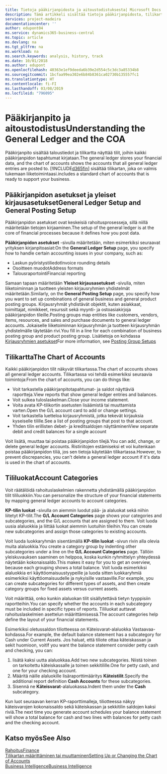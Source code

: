 ```yaml
---
title: Tietoja pääkirjanpidosta ja aitoustodistuksesta| Microsoft Docs
description: Tämä artikkeli sisältää tietoja pääkirjanpidosta, tilikartasta ja tililuokista.
services: project-madeira
documentationcenter: ''
author: edupont04
ms.service: dynamics365-business-central
ms.topic: article
ms.devlang: na
ms.tgt_pltfrm: na
ms.workload: na
ms.search.keywords: analysis, history, track
ms.date: 10/01/2018
ms.author: edupont
ms.openlocfilehash: 40363e1ef9deeda6b39e2d554c5c3dc3a85334b8
ms.sourcegitcommit: 1bcfaa99ea302e6b84b8361ca02730b135557fc1
ms.translationtype: HT
ms.contentlocale: fi-FI
ms.lasthandoff: 03/08/2019
ms.locfileid: "796095"
---
```

# <a name="understanding-the-general-ledger-and-the-coa"></a><span data-ttu-id="f5475-103">Pääkirjanpito ja aitoustodistus</span><span class="sxs-lookup"><span data-stu-id="f5475-103">Understanding the General Ledger and the COA</span></span>
<span data-ttu-id="f5475-104">Pääkirjanpito sisältää taloustiedot ja tilikartta näyttää tilit, joihin kaikki pääkirjanpidon tapahtumat kirjataan.</span><span class="sxs-lookup"><span data-stu-id="f5475-104">The general ledger stores your financial data, and the chart of accounts shows the accounts that all general ledger entries are posted to.</span></span> [!INCLUDE[d365fin](includes/d365fin_md.md)] <span data-ttu-id="f5475-105">sisältää tilikartan, joka on valmis tukemaan liiketoimintaasi.</span><span class="sxs-lookup"><span data-stu-id="f5475-105">includes a standard chart of accounts that is ready to support your business.</span></span>

## <a name="general-ledger-setup-and-general-posting-setup"></a><span data-ttu-id="f5475-106">Pääkirjanpidon asetukset ja yleiset kirjausasetukset</span><span class="sxs-lookup"><span data-stu-id="f5475-106">General Ledger Setup and General Posting Setup</span></span>
<span data-ttu-id="f5475-107">Pääkirjanpidon asetukset ovat keskeisiä rahoitusprosesseja, sillä niillä määritetään tietojen kirjaaminen.</span><span class="sxs-lookup"><span data-stu-id="f5475-107">The setup of the general ledger is at the core of financial processes because it defines how you post data.</span></span>  

<span data-ttu-id="f5475-108">**Pääkirjanpidon asetukset** -sivulla määritetään, miten esimerkiksi seuraavat yrityksen kirjanpitoasiat:</span><span class="sxs-lookup"><span data-stu-id="f5475-108">On the **General Ledger Setup** page, you specify how to handle certain accounting issues in your company, such as:</span></span>  

* <span data-ttu-id="f5475-109">Laskun pyöristystiliedot</span><span class="sxs-lookup"><span data-stu-id="f5475-109">Invoice rounding details</span></span>  
* <span data-ttu-id="f5475-110">Osoitteen muodot</span><span class="sxs-lookup"><span data-stu-id="f5475-110">Address formats</span></span>  
* <span data-ttu-id="f5475-111">Talousraportointi</span><span class="sxs-lookup"><span data-stu-id="f5475-111">Financial reporting</span></span>  

<span data-ttu-id="f5475-112">Samaan tapaan määritetään **Yleiset kirjausasetukset** -sivulla, miten liiketoiminnan ja tuotteen yleisten kirjausryhmien yhdistelmät määritetään.</span><span class="sxs-lookup"><span data-stu-id="f5475-112">Similarly, on the **General Posting Setup** page, you specify how you want to set up combinations of general business and general product posting groups.</span></span> <span data-ttu-id="f5475-113">Kirjausryhmät yhdistävät objektit, kuten asiakkaat, toimittajat, nimikkeet, resurssit sekä myynti- ja ostoasiakirjoja pääkirjanpidon tileille.</span><span class="sxs-lookup"><span data-stu-id="f5475-113">Posting groups map entities like customers, vendors, items, resources, and sales and purchase documents to general ledger accounts.</span></span> <span data-ttu-id="f5475-114">Jokaiselle liiketoiminnan kirjausryhmän ja tuotteen kirjausryhmän yhdistelmälle täytetään rivi.</span><span class="sxs-lookup"><span data-stu-id="f5475-114">You fill in a line for each combination of business posting group and product posting group.</span></span> <span data-ttu-id="f5475-115">Lisätietoja on kohdassa [Kirjausryhmien asetukset](finance-posting-groups.md)</span><span class="sxs-lookup"><span data-stu-id="f5475-115">For more information, see [Posting Group Setups](finance-posting-groups.md)</span></span>  

## <a name="the-chart-of-accounts"></a><span data-ttu-id="f5475-116">Tilikartta</span><span class="sxs-lookup"><span data-stu-id="f5475-116">The Chart of Accounts</span></span>
<span data-ttu-id="f5475-117">Kaikki pääkirjanpidon tilit näkyvät tilikartassa.</span><span class="sxs-lookup"><span data-stu-id="f5475-117">The chart of accounts shows all general ledger accounts.</span></span> <span data-ttu-id="f5475-118">Tilikartassa voi tehdä esimerkiksi seuraavia toimintoja:</span><span class="sxs-lookup"><span data-stu-id="f5475-118">From the chart of accounts, you can do things like:</span></span>  

* <span data-ttu-id="f5475-119">Voit tarkastella pääkirjanpitotapahtumat- ja saldot näyttäviä raportteja.</span><span class="sxs-lookup"><span data-stu-id="f5475-119">View reports that show general ledger entries and balances.</span></span>  
* <span data-ttu-id="f5475-120">Voit sulkea tuloslaskelman.</span><span class="sxs-lookup"><span data-stu-id="f5475-120">Close your income statement.</span></span>  
* <span data-ttu-id="f5475-121">Voita avata KP-tilikortin asetusten lisäämistä tai muuttamista varten.</span><span class="sxs-lookup"><span data-stu-id="f5475-121">Open the G/L account card to add or change settings.</span></span>  
* <span data-ttu-id="f5475-122">Voit tarkastella luetteloa kirjausryhmistä, jotka tekevät kirjauksia kyseiselle tilille.</span><span class="sxs-lookup"><span data-stu-id="f5475-122">See a list of posting groups that post to that account.</span></span>
* <span data-ttu-id="f5475-123">Yhden tilin erillisten debet- ja kreditsaldojen näyttäminen</span><span class="sxs-lookup"><span data-stu-id="f5475-123">View separate debit and credit balances for a single account</span></span>  

<span data-ttu-id="f5475-124">Voit lisätä, muuttaa tai poistaa pääkirjanpidon tilejä.</span><span class="sxs-lookup"><span data-stu-id="f5475-124">You can add, change, or delete general ledger accounts.</span></span> <span data-ttu-id="f5475-125">Ristiriitojen estämiseksi et voi kuitenkaan poistaa pääkirjanpidon tiliä, jos sen tietoja käytetään tilikartassa.</span><span class="sxs-lookup"><span data-stu-id="f5475-125">However, to prevent discrepancies, you can't delete a general ledger account if it's data is used in the chart of accounts.</span></span>  

## <a name="account-categories"></a><span data-ttu-id="f5475-126">Tililuokat</span><span class="sxs-lookup"><span data-stu-id="f5475-126">Account Categories</span></span>
<span data-ttu-id="f5475-127">Voit räätälöidä rahoituslaskelmien rakennetta yhdistämällä pääkirjanpidon tilit tililuokkiin.</span><span class="sxs-lookup"><span data-stu-id="f5475-127">You can personalize the structure of your financial statements by mapping general ledger accounts to account categories.</span></span>  

<span data-ttu-id="f5475-128">**KP-tilin luokat** -sivulla on aiemmin luodut pää- ja alaluokat sekä niihin liitetyt KP-tilit.</span><span class="sxs-lookup"><span data-stu-id="f5475-128">The **G/L Account Categories** page shows your categories and subcategories, and the G/L accounts that are assigned to them.</span></span> <span data-ttu-id="f5475-129">Voit luoda uusia alaluokkia ja liittää luokat aiemmin luotuihin tileihin.</span><span class="sxs-lookup"><span data-stu-id="f5475-129">You can create new subcategories and assign those categories to existing accounts.</span></span>  

<span data-ttu-id="f5475-130">Voit luoda luokkaryhmän sisentämällä **KP-tilin luokat** -sivun rivin alla olevia muita alaluokkia.</span><span class="sxs-lookup"><span data-stu-id="f5475-130">You create a category group by indenting other subcategories under a line on the **G/L Account Categories** page.</span></span> <span data-ttu-id="f5475-131">Tällöin yleiskuvauksen saaminen on helppoa, koska kunkin ryhmittelyn yhteydessä näytetään kokonaissaldo.</span><span class="sxs-lookup"><span data-stu-id="f5475-131">This makes it easy for you to get an overview, because each grouping shows a total balance.</span></span> <span data-ttu-id="f5475-132">Voit luoda esimerkiksi alaluokkia eri käyttöomaisuustyypeille ja luoda sitten luokkaryhmiä esimerkiksi käyttöomaisuudelle ja nykyisille vastaaville.</span><span class="sxs-lookup"><span data-stu-id="f5475-132">For example, you can create subcategories for different types of assets, and then create category groups for fixed assets versus current assets.</span></span>  

<span data-ttu-id="f5475-133">Voit määrittää, onko kunkin alaluokan tilit sisällytettävä tietyn tyyppisiin raportteihin.</span><span class="sxs-lookup"><span data-stu-id="f5475-133">You can specify whether the accounts in each subcategory must be included in specific types of reports.</span></span> <span data-ttu-id="f5475-134">Tililuokat auttavat rahoituslaskelmien asettelun määrittämisessä.</span><span class="sxs-lookup"><span data-stu-id="f5475-134">The account categories help define the layout of your financial statements.</span></span>  

<span data-ttu-id="f5475-135">Esimerkiksi oletussaldon tiliotteessa on Käteisvarat-alaluokka Vastaavaa-kohdassa.</span><span class="sxs-lookup"><span data-stu-id="f5475-135">For example, the default balance statement has a subcategory for Cash under Current Assets.</span></span> <span data-ttu-id="f5475-136">Jos haluat, että tiliote ottaa käteiskassan ja sekit huomioon, voit</span><span class="sxs-lookup"><span data-stu-id="f5475-136">If you want the balance statement consider petty cash and checking, you can:</span></span>  

1. <span data-ttu-id="f5475-137">lisätä kaksi uutta alaluokkaa.</span><span class="sxs-lookup"><span data-stu-id="f5475-137">Add two new subcategories.</span></span> <span data-ttu-id="f5475-138">Niistä toinen on tarkoitettu käteiskassalle ja toinen sekkitilille.</span><span class="sxs-lookup"><span data-stu-id="f5475-138">One for petty cash, and one for your checking account.</span></span>  
2. <span data-ttu-id="f5475-139">Määritä näille alaluokille lisäraporttimääritys **Käteistilit**.</span><span class="sxs-lookup"><span data-stu-id="f5475-139">Specify the additional report definition **Cash Accounts** for these subcategories.</span></span>  
3. <span data-ttu-id="f5475-140">Sisennä ne **Käteisvarat**-alaluokassa.</span><span class="sxs-lookup"><span data-stu-id="f5475-140">Indent them under the **Cash** subcategory.</span></span>  

<span data-ttu-id="f5475-141">Kun luot seuraavan kerran KP-raporttimalleja, tiliotteessa näkyy käteisvarojen kokonaissaldo sekä käteiskassan ja sekkitilin saldojen kaksi riviä.</span><span class="sxs-lookup"><span data-stu-id="f5475-141">The next time you generate account schedules your balance statement will show a total balance for cash and two lines with balances for petty cash and the checking account.</span></span>  

## <a name="see-also"></a><span data-ttu-id="f5475-142">Katso myös</span><span class="sxs-lookup"><span data-stu-id="f5475-142">See Also</span></span>
[<span data-ttu-id="f5475-143">Rahoitus</span><span class="sxs-lookup"><span data-stu-id="f5475-143">Finance</span></span>](finance.md)  
[<span data-ttu-id="f5475-144">Tilikartan määrittäminen tai muuttaminen</span><span class="sxs-lookup"><span data-stu-id="f5475-144">Setting Up or Changing the Chart of Accounts</span></span>](finance-setup-chart-accounts.md)  
[<span data-ttu-id="f5475-145">Business Intelligence</span><span class="sxs-lookup"><span data-stu-id="f5475-145">Business Intelligence</span></span>](bi.md)  
